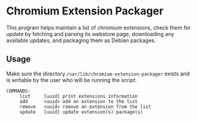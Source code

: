 # Chromium Extension Packager

This program helps maintain a list of chromium extensions, check them for update by fetching and parsing
its webstore page, downloading any available updates, and packaging them as Debian packages.

## Usage

Make sure the directory `/var/lib/chromium-extension-packager` exists and is writable by the user
who will be running the script.


```
COMMANDS:
     list     [uuid] print extensions information
     add      <uuid> add an extension to the list
     remove   <uuid> remove an extension from the list
     update   [uuid] update extension(s) package(s)
```
